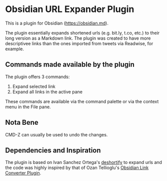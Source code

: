 # Obsidian URL Expander Plugin

This is a plugin for Obsidian (https://obsidian.md).

The plugin essentially expands shortened urls (e.g. bit.ly, t.co, etc.) to their long version as a Markdown link. The plugin was created to have more descriptivee links than the ones imported from tweets via Readwise, for example. 

## Commands made available by the plugin

The plugin offers 3 commands:

1. Expand selected link
2. Expand all links in the active pane

These commands are available via the command palette or via the context menu in the File pane.

## Nota Bene

CMD-Z can usually be used to undo the changes.

## Dependencies and Inspiration

The plugin is based on Ivan Sanchez Ortega's [deshortify](https://gitlab.com/IvanSanchez/deshortify) to expand urls and the code was highly inspired by that of Ozan Tellioglu's [Obsidian Link Converter Plugin](https://github.com/ozntel/obsidian-link-converter).
